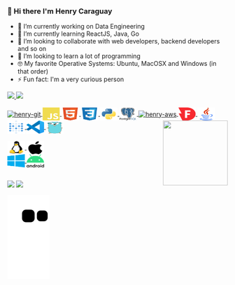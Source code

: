### 👋 Hi there I'm Henry Caraguay

- 🔭 I’m currently working on Data Engineering
- 🌱 I’m currently learning ReactJS, Java, Go
- 👯 I’m looking to collaborate with web developers, backend developers and so on
- 🤔 I’m looking to learn a lot of programming
- 🤓 My favorite Operative Systems: Ubuntu, MacOSX and Windows (in that order)
- ⚡ Fun fact: I'm a very curious person

 <div>
  <a href="https://github.com/henryf3">
  <img height="180em" src="https://github-readme-stats.vercel.app/api?username=henryf3&show_icons=true&theme=tokyonight&include_all_commits=true&count_private=true"/>
  <img height="180em" src="https://github-readme-stats.vercel.app/api/top-langs/?username=henryf3&layout=compact&langs_count=8&theme=tokyonight&exclude_repo=YF-Database-php-postgresql"/>
</div>
<div style="display: inline_block"><br>
   <img align="center" alt="henry-git" height="30" width="40" src="https://www.vectorlogo.zone/logos/git-scm/git-scm-icon.svg">
  <img align="center" alt="henry-Js" height="30" width="40" src="https://raw.githubusercontent.com/devicons/devicon/master/icons/javascript/javascript-plain.svg">
  <img align="center" alt="henry-HTML" height="30" width="40" src="https://raw.githubusercontent.com/devicons/devicon/master/icons/html5/html5-original.svg">
  <img align="center" alt="henry-CSS" height="30" width="40" src="https://raw.githubusercontent.com/devicons/devicon/master/icons/css3/css3-original.svg">
  <img align="center" alt="henry-Python" height="30" width="40" src="https://raw.githubusercontent.com/devicons/devicon/master/icons/python/python-original.svg">
  <img align="center" alt="henry-pg" height="30" width="40" src="https://raw.githubusercontent.com/devicons/devicon/master/icons/postgresql/postgresql-original-wordmark.svg">
  <img align="center" alt="henry-aws" height="30" width="40" src="https://github.com/henryf3/henryf3/blob/main/aws-icon.svg">
  <img align="center" alt="henry-firebolt" height="30" width="40" src="https://github.com/henryf3/henryf3/blob/main/firebolt.svg">
  <img align="center" alt="henry-java" height="30" width="40" src="https://github.com/henryf3/henryf3/blob/main/java.svg">
  <img align="right"  height="148" width="148" src="https://media.giphy.com/media/6zI0KUEik37Jm/giphy.gif">
  <img align="center" alt="henry-metabase" height="30" width="40" src="https://github.com/henryf3/henryf3/blob/main/metabase-icon.svg">
 <img align="center" alt="henry-vscode" height="30" width="40" src="https://github.com/henryf3/henryf3/blob/main/vscode.svg">
 <img align="center" alt="henry-go" height="30" width="40" src="https://github.com/henryf3/henryf3/blob/main/go.svg">
</div>
 
<div style="display: inline_block"><br>
   <img align="center" alt="henry-ubuntu" height="30" width="40" src="https://raw.githubusercontent.com/devicons/devicon/master/icons/linux/linux-original.svg">
  <img align="center" alt="henry-mac" height="30" width="40" src="https://github.com/henryf3/henryf3/blob/main/apple.svg">
</div>
<div>
  <img align="center" alt="henry-mac" height="30" width="40" src="https://github.com/henryf3/henryf3/blob/main/windows.svg">
  <img align="center" alt="henry-mac" height="30" width="40" src="https://github.com/henryf3/henryf3/blob/main/android.svg">
</div>
  
 
##
  
 <div> 
  <a href = "mailto:henryfabco@gmail.com"><img src="https://img.shields.io/badge/-Gmail-%23333?style=for-the-badge&logo=gmail&logoColor=white" target="_blank"></a>
  <a href="https://www.linkedin.com/in/henry-fabricio-caraguay-ordo%C3%B1ez-479270219/" target="_blank"><img src="https://img.shields.io/badge/-LinkedIn-%230077B5?style=for-the-badge&logo=linkedin&logoColor=white" target="_blank"></a> 
  
![Snake animation](https://github.com/henryf3/henryf3/blob/output/github-contribution-grid-snake.svg)
 
</div>
  
